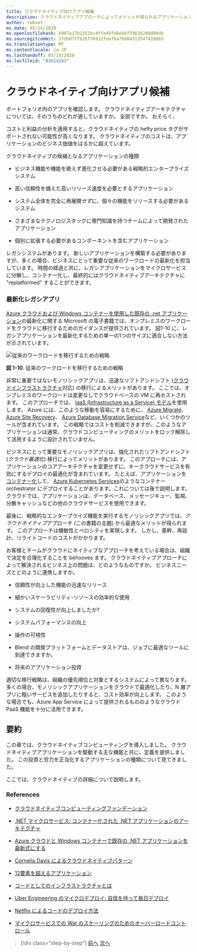 ```yaml
---
title: クラウドネイティブ向けアプリ候補
description: クラウドネイティブアプローチによってメリットが得られるアプリケーションの種類について説明します
author: robvet
ms.date: 05/14/2020
ms.openlocfilehash: b907a17b2351bc4ffe49fd6eb6f5963b209d00db
ms.sourcegitcommit: 27db07ffb26f76912feefba7b884313547410db5
ms.translationtype: MT
ms.contentlocale: ja-JP
ms.lasthandoff: 05/19/2020
ms.locfileid: "83614241"
---
```

# <a name="candidate-apps-for-cloud-native"></a>クラウドネイティブ向けアプリ候補

ポートフォリオ内のアプリを確認します。 クラウドネイティブアーキテクチャについては、そのうちのどれが適していますか。 全部ですか。 おそらく、

コストと利益の分析を適用すると、クラウドネイティブの hefty price タグがサポートされない可能性が高くなります。 クラウドネイティブのコストは、アプリケーションのビジネス価値をはるかに超えています。

クラウドネイティブの候補となるアプリケーションの種類

- ビジネス機能や機能を絶えず進化させる必要がある戦略的エンタープライズシステム

- 高い信頼性を備えた高いリリース速度を必要とするアプリケーション

- システム全体を完全に再展開*せず*に、個々の機能をリリースする必要があるシステム

- さまざまなテクノロジスタックに専門知識を持つチームによって開発されたアプリケーション

- 個別に拡張する必要があるコンポーネントを含むアプリケーション

レガシシステムがあります。 新しいアプリケーションを構築する必要がありますが、多くの場合、ビジネスにとって重要な従来のワークロードの最新化を担当しています。 時間の経過と共に、レガシアプリケーションをマイクロサービスに分解し、コンテナー化し、最終的にはクラウドネイティブアーキテクチャに "replatformed" することができます。

### <a name="modernizing-legacy-apps"></a>最新化レガシアプリ

[Azure クラウドおよび Windows コンテナーを使用した既存の .net アプリケーション](https://dotnet.microsoft.com/download/thank-you/modernizing-existing-net-apps-ebook)の最新化に関する Microsoft の電子書籍では、オンプレミスのワークロードをクラウドに移行するためのガイダンスが提供されています。 図1-10 に、レガシアプリケーションを最新化するための単一の1つのサイズに適合しない方法が示されています。

![従来のワークロードを移行するための戦略](./media/strategies-for-migrating-legacy-workloads.png)

**図 1-10**. 従来のワークロードを移行するための戦略

非常に重要ではないモノリシックアプリは、迅速なリフトアンドシフト ([クラウドインフラストラクチャ](../modernize-with-azure-containers/lift-and-shift-existing-apps-azure-iaas.md)対応) の移行によるメリットがあります。 ここでは、オンプレミスのワークロードは変更なしでクラウドベースの VM に再ホストされます。 このアプローチでは、 [IaaS (Infrastructure as a Service) モデル](https://azure.microsoft.com/overview/what-is-iaas/)を使用します。 Azure には、このような移動を容易にするために、 [Azure Migrate](https://azure.microsoft.com/services/azure-migrate/)、 [Azure Site Recovery](https://azure.microsoft.com/services/site-recovery/)、 [Azure Database Migration Service](https://azure.microsoft.com/campaigns/database-migration/)など、いくつかのツールが含まれています。 この戦略ではコストを削減できますが、このようなアプリケーションは通常、クラウドコンピューティングのメリットをロック解除して活用するように設計されていません。

ビジネスにとって重要なモノリシックアプリは、強化されたリフトアンドシフト (*クラウド最適化*) 移行によってメリットがあります。 このアプローチには、アプリケーションのコアアーキテクチャを変更せずに、キークラウドサービスを有効にするデプロイの最適化が含まれています。 たとえば、アプリケーションを[コンテナー化](https://docs.microsoft.com/virtualization/windowscontainers/about/)して、 [Azure Kubernetes Services](https://azure.microsoft.com/services/kubernetes-service/)のようなコンテナー orchestrator にデプロイすることがあります。これについては後で説明します。 クラウドでは、アプリケーションは、データベース、メッセージキュー、監視、分散キャッシュなどの他のクラウドサービスを使用できます。

最後に、戦略的なエンタープライズ機能を実行するモノリシックアプリでは、*クラウドネイティブ*アプローチ (この書籍の主題) から最適なメリットが得られます。 このアプローチは機敏性とベロシティを実現します。 しかし、基幹、再設計、リライトコードのコストがかかります。

お客様とチームがクラウドにネイティブなアプローチを考えている場合は、組織で決定を合理化することを behooves ます。 クラウドネイティブアプローチによって解決されるビジネス上の問題は、どのようなものですか。 ビジネスニーズとどのように連携しますか。

- 信頼性が向上した機能の迅速なリリース

- 細かいスケーラビリティ-リソースの効率的な使用

- システムの回復性が向上しましたか?

- システムパフォーマンスの向上

- 操作の可視性

- Blend の開発プラットフォームとデータストアは、ジョブに最適なツールに到達できますか。

- 将来のアプリケーション投資

適切な移行戦略は、組織の優先順位と対象とするシステムによって異なります。 多くの場合、モノリシックアプリケーションをクラウドで最適化したり、N 層アプリに粗いサービスを追加したりすると、コスト効率が向上します。 このような場合でも、Azure App Service によって提供されるもののようなクラウド PaaS 機能を十分に活用できます。

## <a name="summary"></a>要約

この章では、クラウドネイティブコンピューティングを導入しました。 クラウドネイティブアプリケーションを駆動する主な機能と共に、定義を提供しました。 この投資と労力を正当化するアプリケーションの種類について見てきました。

ここでは、クラウドネイティブの詳細について説明します。

### <a name="references"></a>References

- [クラウドネイティブコンピューティングファンデーション](https://www.cncf.io/)

- [.NET マイクロサービス: コンテナー化された .NET アプリケーションのアーキテクチャ](https://dotnet.microsoft.com/download/thank-you/microservices-architecture-ebook)

- [Azure クラウドと Windows コンテナーで既存の .NET アプリケーションを最新式にする](https://dotnet.microsoft.com/download/thank-you/modernizing-existing-net-apps-ebook)

- [Cornelia Davis によるクラウドネイティブパターン](https://www.manning.com/books/cloud-native-patterns)

- [12要素を超えるアプリケーション](https://content.pivotal.io/blog/beyond-the-twelve-factor-app)

- [コードとしてのインフラストラクチャとは](https://docs.microsoft.com/azure/devops/learn/what-is-infrastructure-as-code)

- [Uber Engineering のマイクロデプロイ: 自信を持って毎日デプロイ](https://eng.uber.com/micro-deploy/)

- [Netflix によるコードのデプロイ方法](https://www.infoq.com/news/2013/06/netflix/)

- [マイクロサービスでの Wat のスケーリングのためのオーバーロードコントロール](https://www.cs.columbia.edu/~ruigu/papers/socc18-final100.pdf)

>[!div class="step-by-step"]
>[前へ](definition.md)
>[次へ](introduce-eshoponcontainers-reference-app.md)
